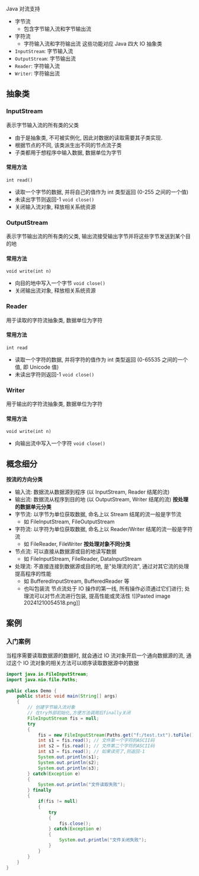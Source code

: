 Java 对流支持
- 字节流
	- 包含字节输入流和字节输出流
- 字符流
	- 字符输入流和字符输出流
这些功能对应 Java 四大 IO 抽象类
- `InputStream`: 字节输入流
- `OutputStream`: 字节输出流
- `Reader`: 字符输入流
- `Writer`: 字符输出流
## 抽象类
### InputStream
表示字节输入流的所有类的父类
- 由于是抽象类, 不可被实例化, 因此对数据的读取需要其子类实现.
- 根据节点的不同, 该类派生出不同的节点流子类
- 子类都用于想程序中输入数据, 数据单位为字节
#### 常用方法
`int read()`
- 读取一个字节的数据, 并将自己的值作为 int 类型返回 (0-255 之间的一个值)
- 未读出字节则返回-1
`void close()`
- 关闭输入流对象, 释放相关系统资源
### OutputStream
表示字节输出流的所有类的父类, 输出流接受输出字节并将这些字节发送到某个目的地
#### 常用方法
`void write(int n)`
- 向目的地中写入一个字节
`void close()`
- 关闭输出流对象, 释放相关系统资源
### Reader
用于读取的字符流抽象类, 数据单位为字符
#### 常用方法
`int read`
- 读取一个字符的数据, 并将字符的值作为 int 类型返回 (0-65535 之间的一个值, 即 Unicode 值)
- 未读出字符则返回-1
`void close()`
### Writer
用于输出的字符流抽象类, 数据单位为字符
#### 常用方法
`void write(int n)`
- 向输出流中写入一个字符
`void close()`
## 概念细分
**按流的方向分类**
- 输入流: 数据流从数据源到程序 (以 InputStream, Reader 结尾的流)
- 输出流: 数据流从程序到目的地 (以 OutputStream, Writer 结尾的流)
**按处理的数据单元分类**
- 字节流: 以字节为单位获取数据, 命名上以 Stream 结尾的流一般是字节流
	- 如 FileInputStream, FileOutputStream
- 字符流: 以字符为单位获取数据, 命名上以 Reader/Writer 结尾的流一般是字符流
	- 如 FileReader, FileWriter
**按处理对象不同分类**
- 节点流: 可以直接从数据源或目的地读写数据
	- 如 FileInputStream, FileReader, DataInputStream
- 处理流: 不直接连接到数据源或目的地, 是"处理流的流", 通过对其它流的处理提高程序的性能
	- 如 BufferedInputStream, BufferedReader 等
	- 也叫包装流
节点流处于 IO 操作的第一线, 所有操作必须通过它们进行; 处理流可以对节点流进行包装, 提高性能或灵活性
![[Pasted image 20241210054518.png]]
## 案例
### 入门案例
当程序需要读取数据源的数据时, 就会通过 IO 流对象开启一个通向数据源的流, 通过这个 IO 流对象的相关方法可以顺序读取数据源中的数据
```java
import java.io.FileInputStream;  
import java.nio.file.Paths;  
  
public class Demo {  
    public static void main(String[] args)  
    {  
        // 创建字节输入流对象  
        // 在try外部初始化,方便方法调用后finally关闭  
        FileInputStream fis = null; 
        try  
        {  
            fis = new FileInputStream(Paths.get("f:/test.txt").toFile());  
            int s1 = fis.read(); // 文件第一个字符的ASCII码
            int s2 = fis.read(); // 文件第二个字符的ASCII码
            int s3 = fis.read(); // 如果读完了,则返回-1
            System.out.println(s1); 
            System.out.println(s2);
            System.out.println(s3);
        } catch(Exception e)
        {  
            System.out.println("文件读取失败");  
        } finally  
        {  
            if(fis != null)  
            {  
                try  
                {  
                    fis.close();  
                } catch(Exception e)  
                {  
                    System.out.println("文件关闭失败");  
                }  
            }  
        }  
    }  
}
```